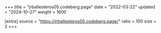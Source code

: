 +++
title = "jrballesteros05.codeberg.page"
date = "2022-03-22"
updated = "2024-10-27"
weight = 1600

[extra]
source = "https://jrballesteros05.codeberg.page/"
ratio = 100
size = 2
+++
